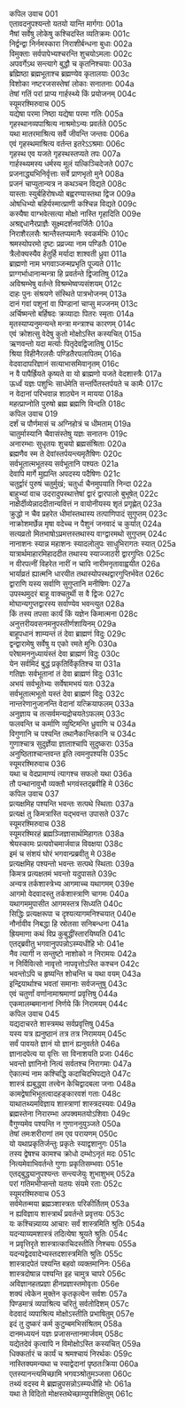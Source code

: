 कपिल उवाच	001    
एतावदनुपश्यन्तो यतयो यान्ति मार्गगाः	001a  
नैषां सर्वेषु लोकेषु कश्चिदस्ति व्यतिक्रमः	001c  
निर्द्वन्द्वा निर्नमस्कारा निराशीर्बन्धना बुधाः	002a  
विमुक्ताः सर्वपापेभ्यश्चरन्ति शुचयोऽमलाः	002c  
अपवर्गेऽथ सन्त्यागे बुद्धौ च कृतनिश्चयाः	003a  
ब्रह्मिष्ठा ब्रह्मभूताश्च ब्रह्मण्येव कृतालयाः	003c  
विशोका नष्टरजसस्तेषां लोकाः सनातनाः	004a  
तेषां गतिं परां प्राप्य गार्हस्थ्ये किं प्रयोजनम्	004c  
स्यूमरश्मिरुवाच	005    
यद्येषा परमा निष्ठा यद्येषा परमा गतिः	005a  
गृहस्थानव्यपाश्रित्य नाश्रमोऽन्यः प्रवर्तते	005c  
यथा मातरमाश्रित्य सर्वे जीवन्ति जन्तवः	006a  
एवं गृहस्थमाश्रित्य वर्तन्त इतरेऽऽश्रमाः	006c  
गृहस्थ एव यजते गृहस्थस्तप्यते तपः	007a  
गार्हस्थ्यमस्य धर्मस्य मूलं यत्किञ्चिदेजते	007c  
प्रजनाद्ध्यभिनिर्वृत्ताः सर्वे प्राणभृतो मुने	008a  
प्रजनं चाप्युतान्यत्र न कथञ्चन विद्यते	008c  
यास्ताः स्युर्बहिरोषध्यो बह्वरण्यास्तथा द्विज	009a  
ओषधिभ्यो बहिर्यस्मात्प्राणी कश्चिन्न विद्यते	009c  
कस्यैषा वाग्भवेत्सत्या मोक्षो नास्ति गृहादिति	009e  
अश्रद्दधानैरप्राज्ञैः सूक्ष्मदर्शनवर्जितैः	010a  
निराशैरलसैः श्रान्तैस्तप्यमानैः स्वकर्मभिः	010c  
श्रमस्योपरमो दृष्टः प्रव्रज्या नाम पण्डितैः	010e  
त्रैलोक्यस्यैव हेतुर्हि मर्यादा शाश्वती ध्रुवा	011a  
ब्राह्मणो नाम भगवाञ्जन्मप्रभृति पूज्यते	011c  
प्राग्गर्भाधानान्मन्त्रा हि प्रवर्तन्ते द्विजातिषु	012a  
अविश्रम्भेषु वर्तन्ते विश्रम्भेष्वप्यसंशयम्	012c  
दाहः पुनः संश्रयणे संस्थिते पात्रभोजनम्	013a  
दानं गवां पशूनां वा पिण्डानां चाप्सु मज्जनम्	013c  
अर्चिष्मन्तो बर्हिषदः क्रव्यादाः पितरः स्मृताः	014a  
मृतस्याप्यनुमन्यन्ते मन्त्रा मन्त्राश्च कारणम्	014c  
एवं क्रोशत्सु वेदेषु कुतो मोक्षोऽस्ति कस्यचित्	015a  
ऋणवन्तो यदा मर्त्याः पितृदेवद्विजातिषु	015c  
श्रिया विहीनैरलसैः पण्डितैरपलापितम्	016a  
वेदवादापरिज्ञानं सत्याभासमिवानृतम्	016c  
न वै पापैर्ह्रियते कृष्यते वा यो ब्राह्मणो यजते वेदशास्त्रैः	017a  
ऊर्ध्वं यज्ञः पशुभिः सार्धमेति सन्तर्पितस्तर्पयते च कामैः	017c  
न वेदानां परिभवान्न शाठ्येन न मायया	018a  
महत्प्राप्नोति पुरुषो ब्रह्म ब्रह्मणि विन्दति	018c  
कपिल उवाच	019    
दर्शं च पौर्णमासं च अग्निहोत्रं च धीमताम्	019a  
चातुर्मास्यानि चैवासंस्तेषु यज्ञः सनातनः	019c  
अनारम्भाः सुधृतयः शुचयो ब्रह्मसंश्रिताः	020a  
ब्रह्मणैव स्म ते देवांस्तर्पयन्त्यमृतैषिणः	020c  
सर्वभूतात्मभूतस्य सर्वभूतानि पश्यतः	021a  
देवापि मार्गे मुह्यन्ति अपदस्य पदैषिणः	021c  
चतुर्द्वारं पुरुषं चतुर्मुखं; चतुर्धा चैनमुपयाति निन्दा	022a  
बाहुभ्यां वाच उदरादुपस्थात्तेषां द्वारं द्वारपालो बुभूषेत्	022c  
नाक्षैर्दीव्येन्नाददीतान्यवित्तं न वायोनीयस्य शृतं प्रगृह्णेत्	023a  
क्रुद्धो न चैव प्रहरेत धीमांस्तथास्य तत्पाणिपादं सुगुप्तम्	023c  
नाक्रोशमर्छेन्न मृषा वदेच्च न पैशुनं जनवादं च कुर्यात्	024a  
सत्यव्रतो मितभाषोऽप्रमत्तस्तथास्य वाग्द्वारमथो सुगुप्तम्	024c  
नानाशनः स्यान्न महाशनः स्यादलोलुपः साधुभिरागतः स्यात्	025a  
यात्रार्थमाहारमिहाददीत तथास्य स्याज्जाठरी द्वारगुप्तिः	025c  
न वीरपत्नीं विहरेत नारीं न चापि नारीमनृतावाह्वयीत	026a  
भार्याव्रतं ह्यात्मनि धारयीत तथास्योपस्थद्वारगुप्तिर्भवेत	026c  
द्वाराणि यस्य सर्वाणि सुगुप्तानि मनीषिणः	027a  
उपस्थमुदरं बाहू वाक्चतुर्थी स वै द्विजः	027c  
मोघान्यगुप्तद्वारस्य सर्वाण्येव भवन्त्युत	028a  
किं तस्य तपसा कार्यं किं यज्ञेन किमात्मना	028c  
अनुत्तरीयवसनमनुपस्तीर्णशायिनम्	029a  
बाहूपधानं शाम्यन्तं तं देवा ब्राह्मणं विदुः	029c  
द्वन्द्वारामेषु सर्वेषु य एको रमते मुनिः	030a  
परेषामननुध्यायंस्तं देवा ब्राह्मणं विदुः	030c  
येन सर्वमिदं बुद्धं प्रकृतिर्विकृतिश्च या	031a  
गतिज्ञः सर्वभूतानां तं देवा ब्राह्मणं विदुः	031c  
अभयं सर्वभूतेभ्यः सर्वेषामभयं यतः	032a  
सर्वभूतात्मभूतो यस्तं देवा ब्राह्मणं विदुः	032c  
नान्तरेणानुजानन्ति वेदानां यत्क्रियाफलम्	033a  
अनुज्ञाय च तत्सर्वमन्यद्रोचयतेऽफलम्	033c  
फलवन्ति च कर्माणि व्युष्टिमन्ति ध्रुवाणि च	034a  
विगुणानि च पश्यन्ति तथानैकान्तिकानि च	034c  
गुणाश्चात्र सुदुर्ज्ञेया ज्ञाताश्चापि सुदुष्कराः	035a  
अनुष्ठिताश्चान्तवन्त इति त्वमनुपश्यसि	035c  
स्यूमरश्मिरुवाच	036    
यथा च वेदप्रामाण्यं त्यागश्च सफलो यथा	036a  
तौ पन्थानावुभौ व्यक्तौ भगवंस्तद्ब्रवीहि मे	036c  
कपिल उवाच	037    
प्रत्यक्षमिह पश्यन्ति भवन्तः सत्पथे स्थिताः	037a  
प्रत्यक्षं तु किमत्रास्ति यद्भवन्त उपासते	037c  
स्यूमरश्मिरुवाच	038    
स्यूमरश्मिरहं ब्रह्मञ्जिज्ञासार्थमिहागतः	038a  
श्रेयस्कामः प्रत्यवोचमार्जवान्न विवक्षया	038c  
इमं च संशयं घोरं भगवान्प्रब्रवीतु मे	038e  
प्रत्यक्षमिह पश्यन्तो भवन्तः सत्पथे स्थिताः	039a  
किमत्र प्रत्यक्षतमं भवन्तो यदुपासते	039c  
अन्यत्र तर्कशास्त्रेभ्य आगमाच्च यथागमम्	039e  
आगमो वेदवादस्तु तर्कशास्त्राणि चागमः	040a  
यथागममुपासीत आगमस्तत्र सिध्यति	040c  
सिद्धिः प्रत्यक्षरूपा च दृश्यत्यागमनिश्चयात्	040e  
नौर्नावीव निबद्धा हि स्रोतसा सनिबन्धना	041a  
ह्रियमाणा कथं विप्र कुबुद्धींस्तारयिष्यति	041c  
एतद्ब्रवीतु भगवानुपपन्नोऽस्म्यधीहि भोः	041e  
नैव त्यागी न सन्तुष्टो नाशोको न निरामयः	042a  
न निर्विवित्सो नावृत्तो नापवृत्तोऽस्ति कश्चन	042c  
भवन्तोऽपि च हृष्यन्ति शोचन्ति च यथा वयम्	043a  
इन्द्रियार्थाश्च भवतां समानाः सर्वजन्तुषु	043c  
एवं चतुर्णां वर्णानामाश्रमाणां प्रवृत्तिषु	044a  
एकमालम्बमानानां निर्णये किं निरामयम्	044c  
कपिल उवाच	045    
यद्यदाचरते शास्त्रमथ सर्वप्रवृत्तिषु	045a  
यस्य यत्र ह्यनुष्ठानं तत्र तत्र निरामयम्	045c  
सर्वं पावयते ज्ञानं यो ज्ञानं ह्यनुवर्तते	046a  
ज्ञानादपेत्य या वृत्तिः सा विनाशयति प्रजाः	046c  
भवन्तो ज्ञानिनो नित्यं सर्वतश्च निरागमाः	047a  
ऐकात्म्यं नाम कश्चिद्धि कदाचिदभिपद्यते	047c  
शास्त्रं ह्यबुद्ध्वा तत्त्वेन केचिद्वादबला जनाः	048a  
कामद्वेषाभिभूतत्वादहङ्कारवशं गताः	048c  
याथातथ्यमविज्ञाय शास्त्राणां शास्त्रदस्यवः	049a  
ब्रह्मस्तेना निरारम्भा अपक्वमतयोऽशिवाः	049c  
वैगुण्यमेव पश्यन्ति न गुणाननुयुञ्जते	050a  
तेषां तमःशरीराणां तम एव परायणम्	050c  
यो यथाप्रकृतिर्जन्तुः प्रकृतेः स्याद्वशानुगः	051a  
तस्य द्वेषश्च कामश्च क्रोधो दम्भोऽनृतं मदः	051c  
नित्यमेवाभिवर्तन्ते गुणाः प्रकृतिसम्भवाः	051e  
एतद्बुद्ध्यानुपश्यन्तः सन्त्यजेयुः शुभाशुभम्	052a  
परां गतिमभीप्सन्तो यतयः संयमे रताः	052c  
स्यूमरश्मिरुवाच	053    
सर्वमेतन्मया ब्रह्मञ्शास्त्रतः परिकीर्तितम्	053a  
न ह्यविज्ञाय शास्त्रार्थं प्रवर्तन्ते प्रवृत्तयः	053c  
यः कश्चिन्न्याय्य आचारः सर्वं शास्त्रमिति श्रुतिः	054a  
यदन्याय्यमशास्त्रं तदित्येषा श्रूयते श्रुतिः	054c  
न प्रवृत्तिरृते शास्त्रात्काचिदस्तीति निश्चयः	055a  
यदन्यद्वेदवादेभ्यस्तदशास्त्रमिति श्रुतिः	055c  
शास्त्रादपेतं पश्यन्ति बहवो व्यक्तमानिनः	056a  
शास्त्रदोषान्न पश्यन्ति इह चामुत्र चापरे	056c  
अविज्ञानहतप्रज्ञा हीनप्रज्ञास्तमोवृताः	056e  
शक्यं त्वेकेन मुक्तेन कृतकृत्येन सर्वशः	057a  
पिण्डमात्रं व्यपाश्रित्य चरितुं सर्वतोदिशम्	057c  
वेदवादं व्यपाश्रित्य मोक्षोऽस्तीति प्रभाषितुम्	057e  
इदं तु दुष्करं कर्म कुटुम्बमभिसंश्रितम्	058a  
दानमध्ययनं यज्ञः प्रजासन्तानमार्जवम्	058c  
यद्येतदेवं कृत्वापि न विमोक्षोऽस्ति कस्यचित्	059a  
धिक्कर्तारं च कार्यं च श्रमश्चायं निरर्थकः	059c  
नास्तिक्यमन्यथा च स्याद्वेदानां पृष्ठतःक्रिया	060a  
एतस्यानन्त्यमिच्छामि भगवञ्श्रोतुमञ्जसा	060c  
तथ्यं वदस्व मे ब्रह्मन्नुपसन्नोऽस्म्यधीहि भोः	061a  
यथा ते विदितो मोक्षस्तथेच्छाम्युपशिक्षितुम्	061c  

